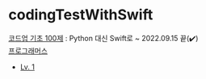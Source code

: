 # codingTestWithSwift

[코드업 기초 100제](https://github.com/aroob6/codingTestWithSwift/tree/main/codeup_basic100)
: Python 대신 Swift로 ~ 2022.09.15 끝(✔️)</br>
[프로그래머스](https://github.com/aroob6/codingTestWithSwift/tree/main/programmers)</br>
- [Lv. 1](https://github.com/aroob6/codingTestWithSwift/tree/main/programmers/programmersLevel1/programmersLevel1/finish)</br>

